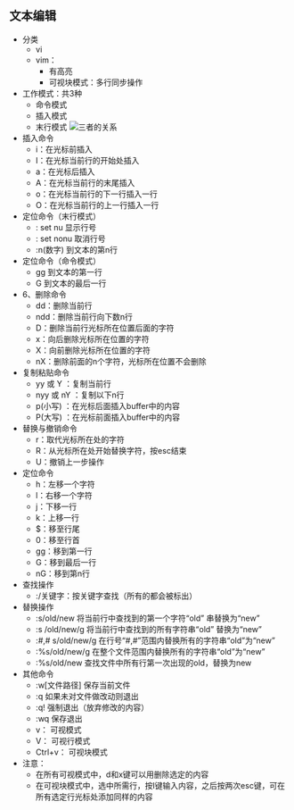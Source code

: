 ## 文本编辑
* 分类
	* vi
	* vim：
		* 有高亮
		* 可视块模式：多行同步操作
* 工作模式：共3种
	* 命令模式
	* 插入模式
	* 末行模式
	![三者的关系](https://upload-images.jianshu.io/upload_images/14466013-8b644f27f7d509d0.png?imageMogr2/auto-orient/strip%7CimageView2/2/w/1240)
* 插入命令
	* i：在光标前插入
	* I：在光标当前行的开始处插入
	* a：在光标后插入
	* A：在光标当前行的末尾插入
	* o：在光标当前行的下一行插入一行
	* O：在光标当前行的上一行插入一行
* 定位命令（末行模式）
	* : set nu     显示行号
	* : set nonu   取消行号
	* :n(数字)     到文本的第n行
* 定位命令（命令模式）
	* gg   到文本的第一行
	* G    到文本的最后一行
* 6、删除命令
	* dd：删除当前行
	* ndd：删除当前行向下数n行
	* D：删除当前行光标所在位置后面的字符
	* x：向后删除光标所在位置的字符
	* X：向前删除光标所在位置的字符
	* nX：删除前面的n个字符，光标所在位置不会删除
* 复制粘贴命令
	* yy 或 Y ：复制当前行
	* nyy 或 nY ：复制以下n行
	* p(小写) ：在光标后面插入buffer中的内容
	* P(大写) ：在光标前面插入buffer中的内容
* 替换与撤销命令
	* r：取代光标所在处的字符
	* R：从光标所在处开始替换字符，按esc结束
	* U：撤销上一步操作
* 定位命令
	* h：左移一个字符
	* l：右移一个字符
	* j：下移一行
	* k：上移一行
	* $：移至行尾
	* 0：移至行首
	* gg：移到第一行
	* G：移到最后一行
	* nG：移到第n行
* 查找操作
	* :/关键字：按关键字查找（所有的都会被标出）
* 替换操作
	* :s/old/new   将当前行中查找到的第一个字符“old” 串替换为“new”
	* :s /old/new/g	将当前行中查找到的所有字符串“old” 替换为“new”
	* :#,# s/old/new/g 	在行号“#,#”范围内替换所有的字符串“old”为“new”
	* :%s/old/new/g	在整个文件范围内替换所有的字符串“old”为“new”
	* :%s/old/new	查找文件中所有行第一次出现的old，替换为new
* 其他命令
	* :w[文件路径]   保存当前文件
	* :q            如果未对文件做改动则退出
	* :q!            强制退出（放弃修改的内容）
	* :wq           保存退出
	* v：          可视模式
	* V：          可视行模式
	* Ctrl+v：       可视块模式
* 注意：
	* 在所有可视模式中，d和x键可以用删除选定的内容
	* 在可视块模式中，选中所需行，按I键输入内容，之后按两次esc键，可在所有选定行光标处添加同样的内容